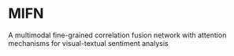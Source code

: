 # MIFN
A multimodal fine-grained correlation fusion network with attention mechanisms for visual-textual sentiment analysis
